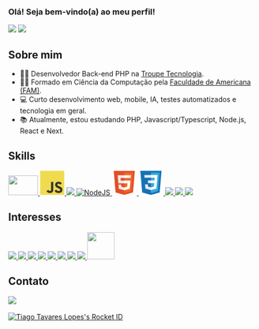### Olá! Seja bem-vindo(a) ao meu perfil!

<div>
  <img src="https://github-readme-stats.vercel.app/api/top-langs/?username=tiago0br&layout=compact" height="180em" />
  <img src="https://github-readme-stats.vercel.app/api?username=tiago0br&show_icons=true&theme=onedark" height="180em" />
</div>

## Sobre mim

- 👨‍💻 Desenvolvedor Back-end PHP na [Troupe Tecnologia](https://troupebrasil.com.br/solucoes-digitais/).
- 👨‍🎓 Formado em Ciência da Computação pela [Faculdade de Americana (FAM)](https://www.fam.br/).
- 💻 Curto desenvolvimento web, mobile, IA, testes automatizados e tecnologia em geral.
- 📚 Atualmente, estou estudando PHP, Javascript/Typescript, Node.js, React e Next.

## Skills
<div>
  <a href="https://www.php.net/" title="PHP" target="_blank">
    <img src="https://upload.wikimedia.org/wikipedia/commons/thumb/3/31/Webysther_20160423_-_Elephpant.svg/2560px-Webysther_20160423_-_Elephpant.svg.png" height="40px" width="60px" />
  </a>
  
  <a href="https://developer.mozilla.org/pt-BR/docs/Web/JavaScript" target="_blank" title="Javascript">
    <img src="https://raw.githubusercontent.com/devicons/devicon/master/icons/javascript/javascript-original.svg" heigth="50px" width="50px" />
  </a>

  <a href="https://www.typescriptlang.org" target="_blank" title="Typescript">
    <img src="https://upload.wikimedia.org/wikipedia/commons/thumb/4/4c/Typescript_logo_2020.svg/1200px-Typescript_logo_2020.svg.png" heigth="50px" width="50px" />
  </a>

  <a href="https://nodejs.org/en/">
    <img src="https://cdn.jsdelivr.net/gh/devicons/devicon/icons/nodejs/nodejs-original.svg" heigth="50px" width="50px" title="NodeJS" />
  </a>
  
  <a href="https://developer.mozilla.org/pt-BR/docs/Web/HTML" target="_blank" title="HTML5">
    <img src="https://raw.githubusercontent.com/devicons/devicon/master/icons/html5/html5-original.svg" heigth="50px" width="50px" />
  </a>
  
  <a href="https://developer.mozilla.org/pt-BR/docs/Web/CSS" target="_blank" title="CSS3">
    <img src="https://raw.githubusercontent.com/devicons/devicon/master/icons/css3/css3-original.svg" heigth="50px" width="50px" />
  </a>
  
  <a href="https://git-scm.com/" target="_blank" title="Git">
    <img src="https://cdn.jsdelivr.net/gh/devicons/devicon/icons/git/git-original.svg" heigth="50px" width="50px" />
  </a>

  <a href="https://www.cypress.io/" target="_blank" title="Cypress">
    <img src="https://static-00.iconduck.com/assets.00/cypress-icon-512x512-ovcrvspz.png" heigth="55px" width="55px" />
  </a>
  
  <a href="https://playwright.dev/" target="_blank" title="Playwright">
    <img src="https://playwright.dev/img/playwright-logo.svg" heigth="55px" width="55px" />
  </a>
</div>

## Interesses
<div>
  <a href="https://laravel.com/" target="_blank" title="Laravel">
    <img src="https://laravel.com/img/logomark.min.svg" heigth="50px" width="50px"" />
  </a>
  <a href="https://symfony.com/" target="_blank" title="Simfony">
    <img src="https://avatars.githubusercontent.com/u/143937?s=200&v=4" heigth="45px" width="50px" />
  </a>
  <a href="https://codeigniter.com/" target="_blank" title="CodeIgniter">
    <img src="https://cdn.worldvectorlogo.com/logos/codeigniter.svg" heigth="50px" width="50px"  />
  </a>
  <a href="https://pt-br.reactjs.org/" target="_blank" title="ReactJS">
    <img src="https://cdn.jsdelivr.net/gh/devicons/devicon/icons/react/react-original-wordmark.svg" heigth="50px" width="50px" />
  </a>
  <a href="https://nextjs.org/" target="_blank" title="NextJS">
    <img src="https://www.drupal.org/files/project-images/nextjs-icon-dark-background.png" heigth="50px" width="50px" />
  </a>
  <a href="https://nestjs.com/" target="_blank" title="NestJS" >
    <img src="https://d33wubrfki0l68.cloudfront.net/e937e774cbbe23635999615ad5d7732decad182a/26072/logo-small.ede75a6b.svg" heigth="50px" width="50px"/>
  </a>
  <a href="https://www.java.com/pt-BR/" target="_blank" title="Java">
    <img src="https://cdn.jsdelivr.net/gh/devicons/devicon/icons/java/java-original-wordmark.svg" heigth="50px" width="50px" />
  </a>
  <a href="https://www.python.org/" target="_blank" title="Python">
    <img src="https://cdn.jsdelivr.net/gh/devicons/devicon/icons/python/python-original.svg" heigth="50px" width="50px" />
  </a>
  <a href="https://www.docker.com/" title="Docker" target="_blank">
    <img src="https://www.zadara.com/wp-content/uploads/docker.png" height="55px" width="55px" />
  </a>
</div>

## Contato
<div>
  <a href="https://www.linkedin.com/in/tiago-lopes-7ab0b71a4/" target="_blank">
    <img src="https://img.shields.io/badge/LinkedIn-0077B5?style=for-the-badge&logo=linkedin&logoColor=white" heigth="80px" width="150px" />
  </a>
</div>


<a href="https://app.rocketseat.com.br/me/tiago-lopes"><img src="https://app.rocketseat.com.br/api/rocketid/share?slug=tiago-lopes&type=card" width="280" alt="Tiago Tavares Lopes's Rocket ID"/></a>
